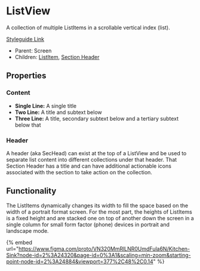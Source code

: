 # ListView

A collection of multiple ListItems in a scrollable vertical index (list).

[Styleguide Link](https://zpl.io/adKWyRp)

* Parent: Screen
* Children: [ListItem](list-item/), [Section Header](../sec-head.md)

## Properties

### Content

* **Single Line:** A single title
* **Two Line:** A title and subtext below
* **Three Line:** A title, secondary subtext below and a tertiary subtext below that

### Header

A header (aka SecHead) can exist at the top of a ListView and be used to separate list content into different collections under that header. That Section Header has a title and can have additional actionable icons associated with the section to take action on the collection.

## Functionality

The ListItems dynamically changes its width to fill the space based on the width of a portrait format screen. For the most part, the heights of ListItems is a fixed height and are stacked one on top of another down the screen in a single column for small form factor (phone) devices in portrait and landscape mode.



{% embed url="https://www.figma.com/proto/VN320MmRlLNR0UmdFula6N/Kitchen-Sink?node-id=2%3A24320&page-id=0%3A1&scaling=min-zoom&starting-point-node-id=2%3A24884&viewport=377%2C48%2C0.14" %}
